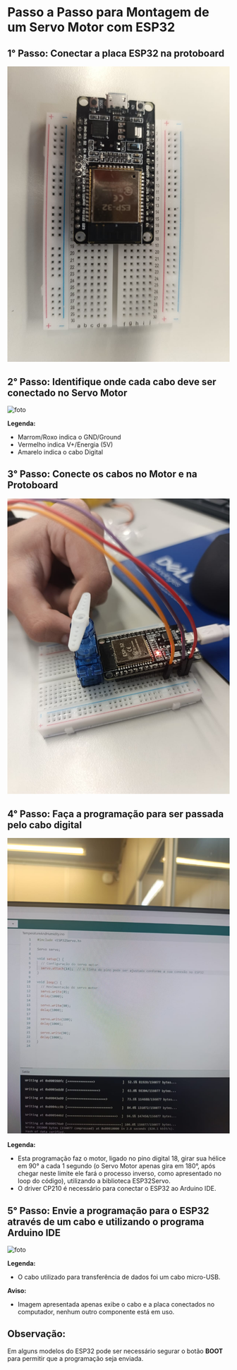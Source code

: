 # Passo a Passo para Montagem de um Servo Motor com ESP32

## 1° Passo: Conectar a placa ESP32 na protoboard
![foto](https://github.com/CaioHMAquino/ESP32ServoMotor/blob/main/imagens/esp32%20na%20board.jpeg)

## 2° Passo: Identifique onde cada cabo deve ser conectado no Servo Motor
![foto](https://github.com/CaioHMAquino/ESP32ServoMotor/blob/main/imagens/Conex%C3%A3o%20dos%20Fios.jpeg)

**Legenda:**
- Marrom/Roxo indica o GND/Ground
- Vermelho indica V+/Energia (5V)
- Amarelo indica o cabo Digital

## 3° Passo: Conecte os cabos no Motor e na Protoboard
![foto](https://github.com/CaioHMAquino/ESP32ServoMotor/blob/main/imagens/Resultado%20das%20liga%C3%A7%C3%B5es.jpeg)

## 4° Passo: Faça a programação para ser passada pelo cabo digital
![foto](https://github.com/CaioHMAquino/ESP32ServoMotor/blob/main/imagens/Programa%C3%A7%C3%A3o.jpeg)

**Legenda:**
- Esta programação faz o motor, ligado no pino digital 18, girar sua hélice em 90° a cada 1 segundo (o Servo Motor apenas gira em 180°, após chegar neste limite ele fará o processo inverso, como apresentado no loop do código), utilizando a biblioteca ESP32Servo.
- O driver CP210 é necessário para conectar o ESP32 ao Arduino IDE.

## 5° Passo: Envie a programação para o ESP32 através de um cabo e utilizando o programa Arduino IDE
![foto](https://github.com/CaioHMAquino/ESP32ServoMotor/blob/main/imagens/transfer%C3%AAncia%20de%20dados.jpeg)

**Legenda:**
- O cabo utilizado para transferência de dados foi um cabo micro-USB.

**Aviso:** 
- Imagem apresentada apenas exibe o cabo e a placa conectados no computador, nenhum outro componente está em uso.

## Observação:
Em alguns modelos do ESP32 pode ser necessário segurar o botão **BOOT** para permitir que a programação seja enviada.
